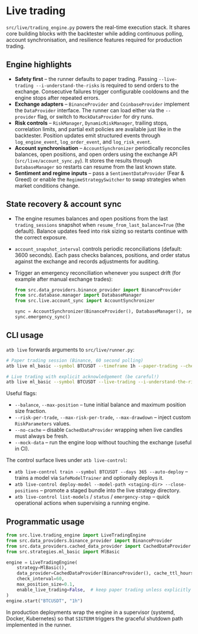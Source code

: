 # Live trading

`src/live/trading_engine.py` powers the real-time execution stack. It shares core building blocks with the backtester while adding
continuous polling, account synchronisation, and resilience features required for production trading.

## Engine highlights

- **Safety first** – the runner defaults to paper trading. Passing `--live-trading --i-understand-the-risks` is required to send
  orders to the exchange. Consecutive failures trigger configurable cooldowns and the engine stops after repeated errors.
- **Exchange adapters** – `BinanceProvider` and `CoinbaseProvider` implement the `DataProvider` interface. The runner can load
  either via the `--provider` flag, or switch to `MockDataProvider` for dry runs.
- **Risk controls** – `RiskManager`, `DynamicRiskManager`, trailing stops, correlation limits, and partial exit policies are
  available just like in the backtester. Position updates emit structured events through `log_engine_event`, `log_order_event`,
  and `log_risk_event`.
- **Account synchronisation** – `AccountSynchronizer` periodically reconciles balances, open positions, and open orders using the
  exchange API (`src/live/account_sync.py`). It stores the results through `DatabaseManager` so restarts can resume from the last
  known state.
- **Sentiment and regime inputs** – pass a `SentimentDataProvider` (Fear & Greed) or enable the `RegimeStrategySwitcher` to swap
  strategies when market conditions change.

## State recovery & account sync

- The engine resumes balances and open positions from the last `trading_sessions` snapshot when `resume_from_last_balance=True`
  (the default). Balance updates feed into risk sizing so restarts continue with the correct exposure.
- `account_snapshot_interval` controls periodic reconciliations (default: 3600 seconds). Each pass checks balances, positions,
  and order status against the exchange and records adjustments for auditing.
- Trigger an emergency reconciliation whenever you suspect drift (for example after manual exchange trades):

    ```python
    from src.data_providers.binance_provider import BinanceProvider
    from src.database.manager import DatabaseManager
    from src.live.account_sync import AccountSynchronizer

    sync = AccountSynchronizer(BinanceProvider(), DatabaseManager(), session_id=<current_session_id>)
    sync.emergency_sync()
    ```

## CLI usage

`atb live` forwards arguments to `src/live/runner.py`:

```bash
# Paper trading session (Binance, 60 second polling)
atb live ml_basic --symbol BTCUSDT --timeframe 1h --paper-trading --check-interval 60

# Live trading with explicit acknowledgement (be careful!)
atb live ml_basic --symbol BTCUSDT --live-trading --i-understand-the-risks --provider binance
```

Useful flags:

- `--balance`, `--max-position` – tune initial balance and maximum position size fraction.
- `--risk-per-trade`, `--max-risk-per-trade`, `--max-drawdown` – inject custom `RiskParameters` values.
- `--no-cache` – disable `CachedDataProvider` wrapping when live candles must always be fresh.
- `--mock-data` – run the engine loop without touching the exchange (useful in CI).

The control surface lives under `atb live-control`:

- `atb live-control train --symbol BTCUSDT --days 365 --auto-deploy` – trains a model via `SafeModelTrainer` and optionally deploys
  it.
- `atb live-control deploy-model --model-path <staging-dir> --close-positions` – promote a staged bundle into the live strategy
  directory.
- `atb live-control list-models` / `status` / `emergency-stop` – quick operational actions when supervising a running engine.

## Programmatic usage

```python
from src.live.trading_engine import LiveTradingEngine
from src.data_providers.binance_provider import BinanceProvider
from src.data_providers.cached_data_provider import CachedDataProvider
from src.strategies.ml_basic import MlBasic

engine = LiveTradingEngine(
    strategy=MlBasic(),
    data_provider=CachedDataProvider(BinanceProvider(), cache_ttl_hours=1),
    check_interval=60,
    max_position_size=0.1,
    enable_live_trading=False,  # keep paper trading unless explicitly enabled
)
engine.start("BTCUSDT", "1h")
```

In production deployments wrap the engine in a supervisor (systemd, Docker, Kubernetes) so that `SIGTERM` triggers the graceful
shutdown path implemented in the runner.
